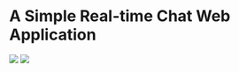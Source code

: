 # A Simple Real-time Chat Web Application

![](https://i.ibb.co/Lg3FPPQ/logingif.gif)
![](https://i.ibb.co/XDQvpn1/chrome-capture-1.gif)
